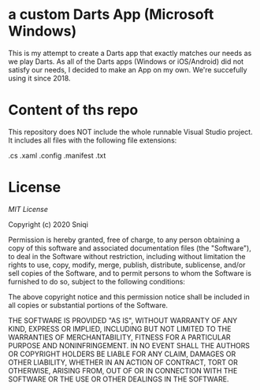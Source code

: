 # a custom Darts App (Microsoft Windows)
This is my attempt to create a Darts app that exactly matches our needs as we play Darts.
As all of the Darts apps (Windows or iOS/Android) did not satisfy our needs, I decided to make an App on my own.
We're succefully using it since 2018.

# Content of ths repo

This repository does NOT include the whole runnable Visual Studio project.
It includes all files with the following file extensions:

.cs
.xaml
.config
.manifest
.txt

# License
*MIT License*

Copyright (c) 2020 Sniqi

Permission is hereby granted, free of charge, to any person obtaining a copy
of this software and associated documentation files (the "Software"), to deal
in the Software without restriction, including without limitation the rights
to use, copy, modify, merge, publish, distribute, sublicense, and/or sell
copies of the Software, and to permit persons to whom the Software is
furnished to do so, subject to the following conditions:

The above copyright notice and this permission notice shall be included in all
copies or substantial portions of the Software.

THE SOFTWARE IS PROVIDED "AS IS", WITHOUT WARRANTY OF ANY KIND, EXPRESS OR
IMPLIED, INCLUDING BUT NOT LIMITED TO THE WARRANTIES OF MERCHANTABILITY,
FITNESS FOR A PARTICULAR PURPOSE AND NONINFRINGEMENT. IN NO EVENT SHALL THE
AUTHORS OR COPYRIGHT HOLDERS BE LIABLE FOR ANY CLAIM, DAMAGES OR OTHER
LIABILITY, WHETHER IN AN ACTION OF CONTRACT, TORT OR OTHERWISE, ARISING FROM,
OUT OF OR IN CONNECTION WITH THE SOFTWARE OR THE USE OR OTHER DEALINGS IN THE
SOFTWARE.

